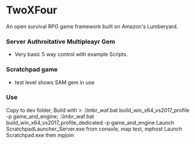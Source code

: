 # TwoXFour
An open survival RPG game framework built on Amazon's Lumberyard. 

### Server Authroitative Multipleayr Gem
- Very basic 5 way control with example Scripts.

### Scratchpad game
- test level shows SAM gem in use

### Use
Copy to dev folder, Build with > .\lmbr_waf.bat build_win_x64_vs2017_profile -p game_and_engine; .\lmbr_waf.bat build_win_x64_vs2017_profile_dedicated -p game_and_engine
Launch ScratchpadLauncher_Server.exe from console, map test, mphost
Launch Scratchpad.exe then mpjoin

